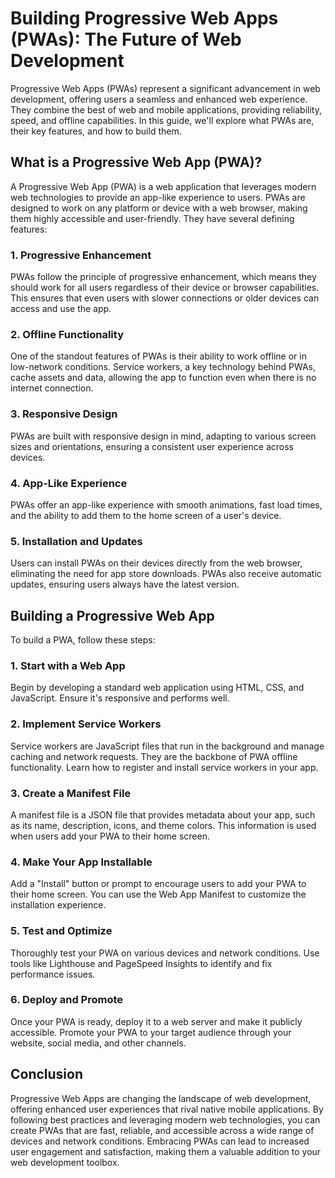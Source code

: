 # Building Progressive Web Apps (PWAs): The Future of Web Development

Progressive Web Apps (PWAs) represent a significant advancement in web development, offering users a seamless and enhanced web experience. They combine the best of web and mobile applications, providing reliability, speed, and offline capabilities. In this guide, we'll explore what PWAs are, their key features, and how to build them.

## What is a Progressive Web App (PWA)?

A Progressive Web App (PWA) is a web application that leverages modern web technologies to provide an app-like experience to users. PWAs are designed to work on any platform or device with a web browser, making them highly accessible and user-friendly. They have several defining features:

### 1. Progressive Enhancement

PWAs follow the principle of progressive enhancement, which means they should work for all users regardless of their device or browser capabilities. This ensures that even users with slower connections or older devices can access and use the app.

### 2. Offline Functionality

One of the standout features of PWAs is their ability to work offline or in low-network conditions. Service workers, a key technology behind PWAs, cache assets and data, allowing the app to function even when there is no internet connection.

### 3. Responsive Design

PWAs are built with responsive design in mind, adapting to various screen sizes and orientations, ensuring a consistent user experience across devices.

### 4. App-Like Experience

PWAs offer an app-like experience with smooth animations, fast load times, and the ability to add them to the home screen of a user's device.

### 5. Installation and Updates

Users can install PWAs on their devices directly from the web browser, eliminating the need for app store downloads. PWAs also receive automatic updates, ensuring users always have the latest version.

## Building a Progressive Web App

To build a PWA, follow these steps:

### 1. Start with a Web App

Begin by developing a standard web application using HTML, CSS, and JavaScript. Ensure it's responsive and performs well.

### 2. Implement Service Workers

Service workers are JavaScript files that run in the background and manage caching and network requests. They are the backbone of PWA offline functionality. Learn how to register and install service workers in your app.

### 3. Create a Manifest File

A manifest file is a JSON file that provides metadata about your app, such as its name, description, icons, and theme colors. This information is used when users add your PWA to their home screen.

### 4. Make Your App Installable

Add a "Install" button or prompt to encourage users to add your PWA to their home screen. You can use the Web App Manifest to customize the installation experience.

### 5. Test and Optimize

Thoroughly test your PWA on various devices and network conditions. Use tools like Lighthouse and PageSpeed Insights to identify and fix performance issues.

### 6. Deploy and Promote

Once your PWA is ready, deploy it to a web server and make it publicly accessible. Promote your PWA to your target audience through your website, social media, and other channels.

## Conclusion

Progressive Web Apps are changing the landscape of web development, offering enhanced user experiences that rival native mobile applications. By following best practices and leveraging modern web technologies, you can create PWAs that are fast, reliable, and accessible across a wide range of devices and network conditions. Embracing PWAs can lead to increased user engagement and satisfaction, making them a valuable addition to your web development toolbox.